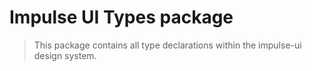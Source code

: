 # Impulse UI Types package

> This package contains all type declarations within the impulse-ui design system.